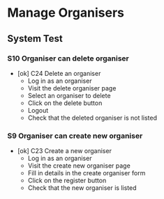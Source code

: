 # Manage Organisers

## System Test

### S10 Organiser can delete organiser
* [ok] C24 Delete an organiser
    * Log in as an organiser
    * Visit the delete organiser page
    * Select an organiser to delete
    * Click on the delete button
    * Logout
    * Check that the deleted organiser is not listed


### S9 Organiser can create new organiser
* [ok] C23 Create a new organiser
    * Log in as an organiser
    * Visit the create new organiser page
    * Fill in details in the create organiser form
    * Click on the register button
    * Check that the new organiser is listed


